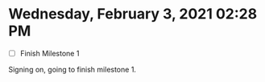 # Wednesday, February  3, 2021 02:28 PM
- [ ] Finish Milestone 1

Signing on, going to finish milestone 1.
